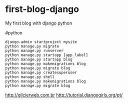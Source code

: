 # first-blog-django
My first blog with django python

#python

```shell
django-admin startproject mysite
python manage.py migrate
python manage.py runserver
python manage.py startapp [app_label]
python manage.py startapp blog
python manage.py makemigrations blog
python manage.py migrate blog
python manage.py createsuperuser
python manage.py shell
python manage.py makemigrations blog
python manage.py migrate blog
```
http://gilcierweb.com.br
http://tutorial.djangogirls.org/pt/

